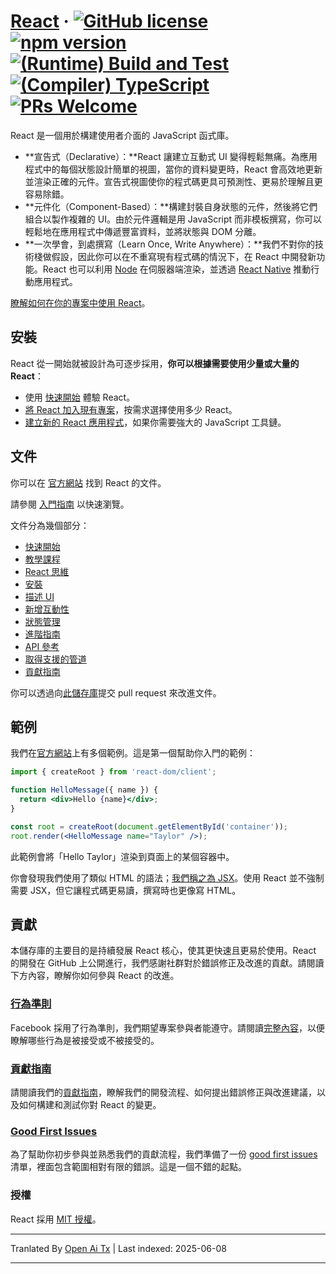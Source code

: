 # [React](https://react.dev/) &middot; [![GitHub license](https://img.shields.io/badge/license-MIT-blue.svg)](https://github.com/facebook/react/blob/main/LICENSE) [![npm version](https://img.shields.io/npm/v/react.svg?style=flat)](https://www.npmjs.com/package/react) [![(Runtime) Build and Test](https://github.com/facebook/react/actions/workflows/runtime_build_and_test.yml/badge.svg)](https://github.com/facebook/react/actions/workflows/runtime_build_and_test.yml) [![(Compiler) TypeScript](https://github.com/facebook/react/actions/workflows/compiler_typescript.yml/badge.svg?branch=main)](https://github.com/facebook/react/actions/workflows/compiler_typescript.yml) [![PRs Welcome](https://img.shields.io/badge/PRs-welcome-brightgreen.svg)](https://legacy.reactjs.org/docs/how-to-contribute.html#your-first-pull-request)

React 是一個用於構建使用者介面的 JavaScript 函式庫。

* **宣告式（Declarative）：**React 讓建立互動式 UI 變得輕鬆無痛。為應用程式中的每個狀態設計簡單的視圖，當你的資料變更時，React 會高效地更新並渲染正確的元件。宣告式視圖使你的程式碼更具可預測性、更易於理解且更容易除錯。
* **元件化（Component-Based）：**構建封裝自身狀態的元件，然後將它們組合以製作複雜的 UI。由於元件邏輯是用 JavaScript 而非模板撰寫，你可以輕鬆地在應用程式中傳遞豐富資料，並將狀態與 DOM 分離。
* **一次學會，到處撰寫（Learn Once, Write Anywhere）：**我們不對你的技術棧做假設，因此你可以在不重寫現有程式碼的情況下，在 React 中開發新功能。React 也可以利用 [Node](https://nodejs.org/en) 在伺服器端渲染，並透過 [React Native](https://reactnative.dev/) 推動行動應用程式。

[瞭解如何在你的專案中使用 React](https://react.dev/learn)。

## 安裝

React 從一開始就被設計為可逐步採用，**你可以根據需要使用少量或大量的 React**：

* 使用 [快速開始](https://react.dev/learn) 體驗 React。
* [將 React 加入現有專案](https://react.dev/learn/add-react-to-an-existing-project)，按需求選擇使用多少 React。
* [建立新的 React 應用程式](https://react.dev/learn/start-a-new-react-project)，如果你需要強大的 JavaScript 工具鏈。

## 文件

你可以在 [官方網站](https://react.dev/) 找到 React 的文件。

請參閱 [入門指南](https://react.dev/learn) 以快速瀏覽。

文件分為幾個部分：

* [快速開始](https://react.dev/learn)
* [教學課程](https://react.dev/learn/tutorial-tic-tac-toe)
* [React 思維](https://react.dev/learn/thinking-in-react)
* [安裝](https://react.dev/learn/installation)
* [描述 UI](https://react.dev/learn/describing-the-ui)
* [新增互動性](https://react.dev/learn/adding-interactivity)
* [狀態管理](https://react.dev/learn/managing-state)
* [進階指南](https://react.dev/learn/escape-hatches)
* [API 參考](https://react.dev/reference/react)
* [取得支援的管道](https://react.dev/community)
* [貢獻指南](https://legacy.reactjs.org/docs/how-to-contribute.html)

你可以透過向[此儲存庫](https://github.com/reactjs/react.dev)提交 pull request 來改進文件。

## 範例

我們在[官方網站](https://react.dev/)上有多個範例。這是第一個幫助你入門的範例：

```jsx
import { createRoot } from 'react-dom/client';

function HelloMessage({ name }) {
  return <div>Hello {name}</div>;
}

const root = createRoot(document.getElementById('container'));
root.render(<HelloMessage name="Taylor" />);
```

此範例會將「Hello Taylor」渲染到頁面上的某個容器中。

你會發現我們使用了類似 HTML 的語法；[我們稱之為 JSX](https://react.dev/learn#writing-markup-with-jsx)。使用 React 並不強制需要 JSX，但它讓程式碼更易讀，撰寫時也更像寫 HTML。

## 貢獻

本儲存庫的主要目的是持續發展 React 核心，使其更快速且更易於使用。React 的開發在 GitHub 上公開進行，我們感謝社群對於錯誤修正及改進的貢獻。請閱讀下方內容，瞭解你如何參與 React 的改進。

### [行為準則](https://code.fb.com/codeofconduct)

Facebook 採用了行為準則，我們期望專案參與者能遵守。請閱讀[完整內容](https://code.fb.com/codeofconduct)，以便瞭解哪些行為是被接受或不被接受的。

### [貢獻指南](https://legacy.reactjs.org/docs/how-to-contribute.html)

請閱讀我們的[貢獻指南](https://legacy.reactjs.org/docs/how-to-contribute.html)，瞭解我們的開發流程、如何提出錯誤修正與改進建議，以及如何構建和測試你對 React 的變更。

### [Good First Issues](https://github.com/facebook/react/labels/good%20first%20issue)

為了幫助你初步參與並熟悉我們的貢獻流程，我們準備了一份 [good first issues](https://github.com/facebook/react/labels/good%20first%20issue) 清單，裡面包含範圍相對有限的錯誤。這是一個不錯的起點。

### 授權

React 採用 [MIT 授權](./LICENSE)。

---

Tranlated By [Open Ai Tx](https://github.com/OpenAiTx/OpenAiTx) | Last indexed: 2025-06-08

---